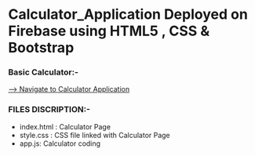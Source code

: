 # Calculator_Application Deployed on Firebase using HTML5 , CSS & Bootstrap


### Basic Calculator:-  

[--> Navigate to Calculator Application](https://calculator-application-dcd34.web.app/)

### FILES DISCRIPTION:-

* index.html : Calculator Page
* style.css  : CSS file linked with Calculator Page
* app.js: Calculator coding
